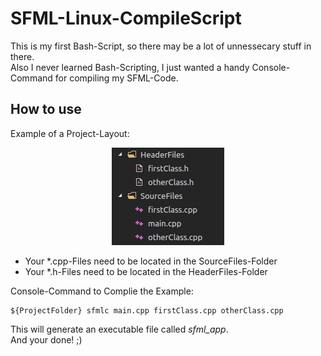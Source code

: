 # SFML-Linux-CompileScript
  This is my first Bash-Script, so there may be a lot of unnessecary stuff in there.  
  Also I never learned Bash-Scripting, I just wanted a handy Console-Command for compiling my SFML-Code.  
## How to use
Example of a Project-Layout:  
<p align="center">
  <img src="https://raw.githubusercontent.com/EineSalatgurke/SFML-Linux-CompileScript/master/projectLayout.png">
</p>
<ul>
  <li>Your *.cpp-Files need to be located in the SourceFiles-Folder</li>
  <li>Your *.h-Files need to be located in the HeaderFiles-Folder</li>
</ul>

Console-Command to Complie the Example:
```
${ProjectFolder} sfmlc main.cpp firstClass.cpp otherClass.cpp
```
This will generate an executable file called *sfml_app*.  
And your done! ;)
